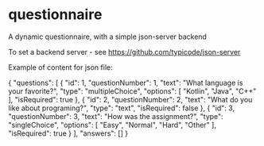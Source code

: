 # questionnaire
A dynamic questionnaire, with a simple json-server backend

To set a backend server - see https://github.com/typicode/json-server

Example of content for json file:

{
  "questions": [
    {
      "id": 1,
      "questionNumber": 1,
      "text": "What language is your favorite?",
      "type": "multipleChoice",
      "options": [
        "Kotlin",
        "Java",
        "C++"
      ],
      "isRequired": true
    },
    {
      "id": 2,
      "questionNumber": 2,
      "text": "What do you like about programing?",
      "type": "text",
      "isRequired": false
    },
    {
      "id": 3,
      "questionNumber": 3,
      "text": "How was the assignment?",
      "type": "singleChoice",
      "options": [
        "Easy",
        "Normal",
        "Hard",
        "Other"
      ],
      "isRequired": true
    }
  ],
  "answers": []
}
